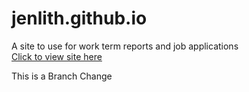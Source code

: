 # jenlith.github.io
A site to use for work term reports and job applications  
[Click to view site here](https://jenlith.github.io/)  


This is a Branch Change